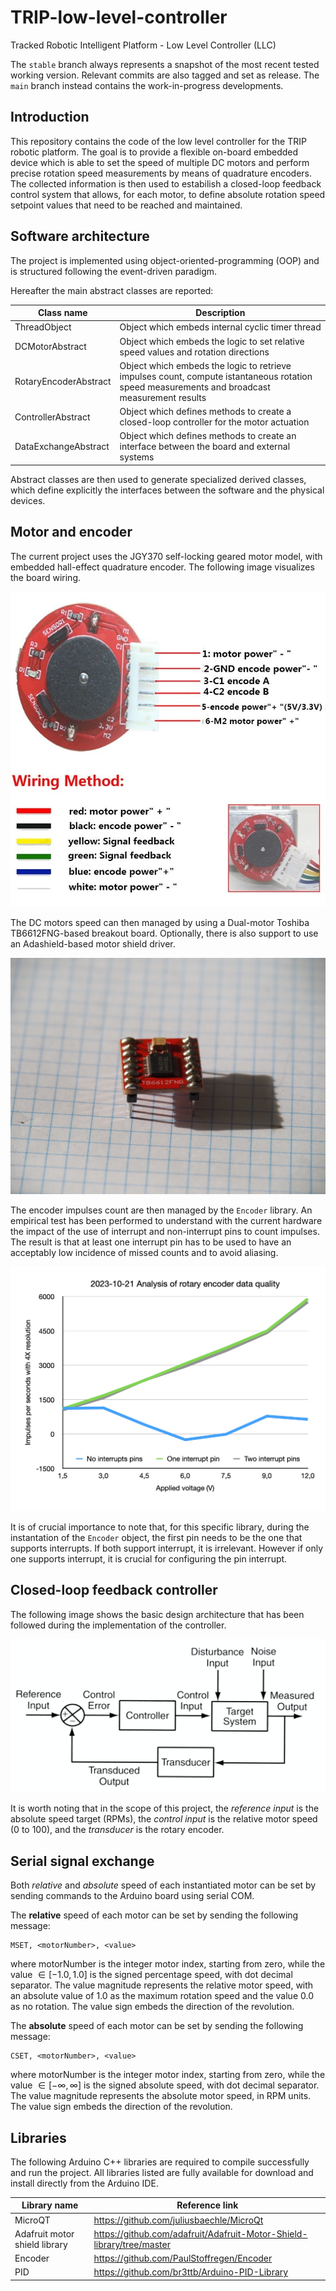 # TRIP-low-level-controller
Tracked Robotic Intelligent Platform - Low Level Controller (LLC)

The `stable` branch always represents a snapshot of the most recent tested working version. Relevant commits are also tagged and set as release. The `main` branch instead contains the work-in-progress developments. 

## Introduction
This repository contains the code of the low level controller for the TRIP robotic platform.
The goal is to provide a flexible on-board embedded device which is able to set the speed of multiple DC motors and perform precise rotation speed measurements by means of quadrature encoders.
The collected information is then used to estabilish a closed-loop feedback control system that allows, for each motor, to define absolute rotation speed setpoint values that need to be reached and maintained.

## Software architecture
The project is implemented using object-oriented-programming (OOP) and is structured following the event-driven paradigm.

Hereafter the main abstract classes are reported:

| Class name | Description|
| - | - |
| ThreadObject | Object which embeds internal cyclic timer thread |
| DCMotorAbstract | Object which embeds the logic to set relative speed values and rotation directions |
| RotaryEncoderAbstract | Object which embeds the logic to retrieve impulses count, compute istantaneous rotation speed measurements and broadcast measurement results |
| ControllerAbstract | Object which defines methods to create a closed-loop controller for the motor actuation |
| DataExchangeAbstract | Object which defines methods to create an interface between the board and external systems |

Abstract classes are then used to generate specialized derived classes, which define explicitly the interfaces between the software and the physical devices.

## Motor and encoder

The current project uses the JGY370 self-locking geared motor model, with embedded hall-effect quadrature encoder. The following image visualizes the board wiring.

![Motor wiring](./media/motor-wiring.png "Motor wiring from manifacturer")

The DC motors speed can then managed by using a Dual-motor Toshiba TB6612FNG-based breakout board.
Optionally, there is also support to use an Adashield-based motor shield driver.

![TB6612FNG-based motor driver breakout board](./media/motor-driver-TB6612FNG.JPG "Breakout board for the TB6612FNG-based motor driver")

The encoder impulses count are then managed by the `Encoder` library. An empirical test has been performed to understand with the current hardware the impact of the use of interrupt and non-interrupt pins to count impulses. The result is that at least one interrupt pin has to be used to have an acceptably low incidence of missed counts and to avoid aliasing.

![Results of the encoder analysis](./media/encoder-analysis.png "Results of the encoder analysis")

It is of crucial importance to note that, for this specific library, during the instantation of the `Encoder` object, the first pin needs to be the one that supports interrupts. If both support interrupt, it is irrelevant. However if only one supports interrupt, it is crucial for configuring the pin interrupt.

## Closed-loop feedback controller

The following image shows the basic design architecture that has been followed during the implementation of the controller.

![Basic scheme of a closed-loop controller](./media/basic-closed-feedback-controller.png)

It is worth noting that in the scope of this project, the _reference input_ is the absolute speed target (RPMs), the _control input_ is the relative motor speed (0 to 100), and the _transducer_ is the rotary encoder. 

## Serial signal exchange

Both _relative_ and _absolute_ speed of each instantiated motor can be set by sending commands to the Arduino board using serial COM.

The **relative** speed of each motor can be set by sending the following message:
```
MSET, <motorNumber>, <value>
```
where motorNumber is the integer motor index, starting from zero, while the value $\in [-1.0,1.0]$ is the signed percentage speed, with dot decimal separator. The value magnitude represents the relative motor speed, with an absolute value of 1.0 as the maximum rotation speed and the value 0.0 as no rotation. The value sign embeds the direction of the revolution.

The **absolute** speed of each motor can be set by sending the following message:
```
CSET, <motorNumber>, <value>
```
where motorNumber is the integer motor index, starting from zero, while the value $\in [-\infty,\infty]$ is the signed absolute speed, with dot decimal separator. The value magnitude represents the absolute motor speed, in RPM units. The value sign embeds the direction of the revolution.

## Libraries

The following Arduino C++ libraries are required to compile successfully and run the project. All libraries listed are fully available for download and install directly from the Arduino IDE. 

| Library name | Reference link |
| - | - |
| MicroQT | https://github.com/juliusbaechle/MicroQt |
| Adafruit motor shield library | https://github.com/adafruit/Adafruit-Motor-Shield-library/tree/master |
| Encoder | https://github.com/PaulStoffregen/Encoder |
| PID | https://github.com/br3ttb/Arduino-PID-Library |
